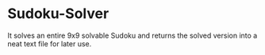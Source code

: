 # Sudoku-Solver
It solves an entire 9x9 solvable Sudoku and returns the solved version into a neat text file for later use.
